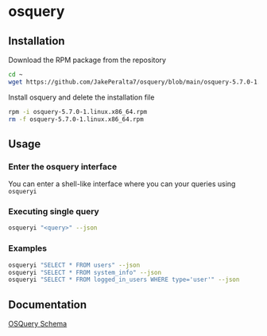 # osquery
 
## Installation
Download the RPM package from the repository
```bash
cd ~
wget https://github.com/JakePeralta7/osquery/blob/main/osquery-5.7.0-1.linux.x86_64.rpm
```
Install osquery and delete the installation file
```bash
rpm -i osquery-5.7.0-1.linux.x86_64.rpm
rm -f osquery-5.7.0-1.linux.x86_64.rpm
```

## Usage
### Enter the osquery interface
You can enter a shell-like interface where you can your queries using `osqueryi`

### Executing single query
```bash
osqueryi "<query>" --json
```

### Examples
```bash
osqueryi "SELECT * FROM users" --json
osqueryi "SELECT * FROM system_info" --json
osqueryi "SELECT * FROM logged_in_users WHERE type='user'" --json
```

## Documentation
[OSQuery Schema](https://osquery.io/schema/5.7.0/)